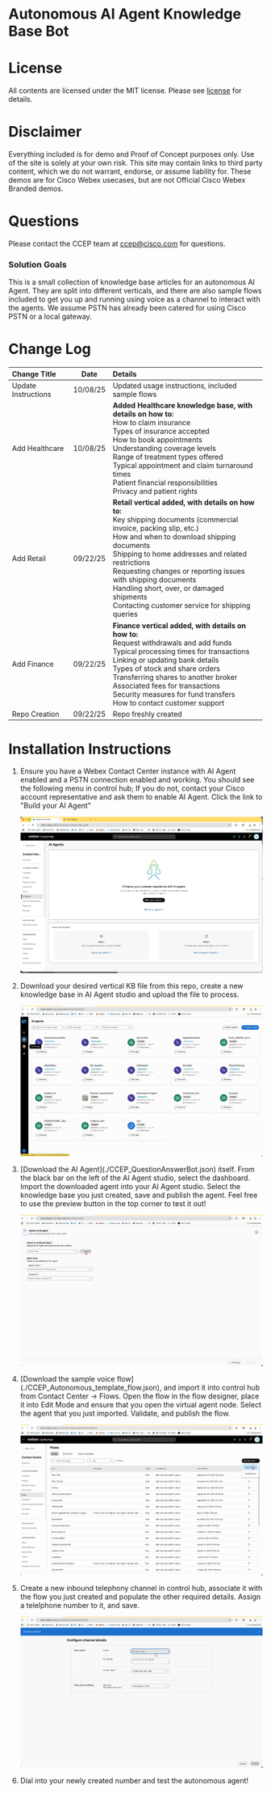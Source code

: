 # Autonomous AI Agent Knowledge Base Bot

# License
All contents are licensed under the MIT license. Please see [license](LICENSE) for details.

# Disclaimer
Everything included is for demo and Proof of Concept purposes only. Use of the site is solely at your own risk. This site may contain links to third party content, which we do not warrant, endorse, or assume liability for. These demos are for Cisco Webex usecases, but are not Official Cisco Webex Branded demos.

# Questions
Please contact the CCEP team at [ccep@cisco.com](mailto:ccep@cisco.com?subject=payment-collections-demo) for questions.

### Solution Goals
This is a small collection of knowledge base articles for an autonomous AI Agent.  They are split into different verticals, and there are also sample flows included to get you up and running using voice as a channel to interact with the agents.  We assume PSTN has already been catered for using Cisco PSTN or a local gateway.

# Change Log

|Change Title|Date|Details|
|:---|:---:|:---|
|Update Instructions|10/08/25|Updated usage instructions, included sample flows|
|Add Healthcare|10/08/25|**Added Healthcare knowledge base, with details on how to:**<BR>How to claim insurance<BR>Types of insurance accepted<BR>How to book appointments<BR>Understanding coverage levels<BR>Range of treatment types offered<BR>Typical appointment and claim turnaround times<BR>Patient financial responsibilities<BR>Privacy and patient rights<BR>|General Update|10/06/25|Added sample voice flow, wrote readme file and adjusted autonomous agent instructions to point out this is for demo purposes and holds no real data.
|Add Retail|09/22/25|**Retail vertical added, with details on how to:**<BR>Key shipping documents (commercial invoice, packing slip, etc.)<br>How and when to download shipping documents<br>Shipping to home addresses and related restrictions<br>Requesting changes or reporting issues with shipping documents<br>Handling short, over, or damaged shipments<br>Contacting customer service for shipping queries
|Add Finance|09/22/25|**Finance vertical added, with details on how to:** <BR>Request withdrawals and add funds<BR>Typical processing times for transactions<BR>Linking or updating bank details<BR>Types of stock and share orders<BR>Transferring shares to another broker<BR>Associated fees for transactions<BR>Security measures for fund transfers<BR>How to contact customer support
|Repo Creation|09/22/25|Repo freshly created|

# Installation Instructions

<ol><li>Ensure you have a Webex Contact Center instance with AI Agent enabled and a PSTN connection enabled and working.  You should see the following menu in control hub; If you do not, contact your Cisco account representative and ask them to enable AI Agent.  Click the link to "Build your AI Agent"

![AI Agent is enabled if you see this menu](./img/AIAgent.png)</li>
<li>
Download your desired vertical KB file from this repo, create a new knowledge base in AI Agent studio and upload the file to process.

![How to import a knowledge base](./img/import_kb.gif)
</li>
<li>
[Download the AI Agent](./CCEP_QuestionAnswerBot.json) itself.  From the black bar on the left of the AI Agent studio, select the dashboard. Import the downloaded agent into your AI Agent studio.  Select the knowledge base you just created, save and publish the agent.  Feel free to use the preview button in the top corner to test it out!

![Importing the AI Agent itself](./img/import_agent.gif)
</li>

<li>
[Download the sample voice flow](./CCEP_Autonomous_template_flow.json), and import it into control hub from Contact Center -> Flows.  Open the flow in the flow designer, place it into Edit Mode and ensure that you open the virtual agent node.  Select the agent that you just imported.  Validate, and publish the flow.

![Importing the flow to control hub](./img/import_flow.gif)
</li>
<li>
Create a new inbound telephony channel in control hub, associate it with the flow you just created and populate the other required details. Assign a telelphone number to it, and save.

![Creating a telephony channel](./img/create_channel.gif)
</li>

<li>
Dial into your newly created number and test the autonomous agent!
</li>